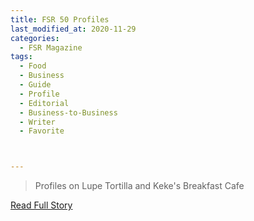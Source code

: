 ```yaml
---
title: FSR 50 Profiles
last_modified_at: 2020-11-29
categories:
  - FSR Magazine
tags:
  - Food
  - Business
  - Guide
  - Profile
  - Editorial 
  - Business-to-Business
  - Writer
  - Favorite



---
```


> Profiles on Lupe Tortilla and Keke's Breakfast Cafe

<a href="http://www.omagdigital.com/publication/?i=603402&ver=html5&p=48" target="_blank">Read Full Story</a>
